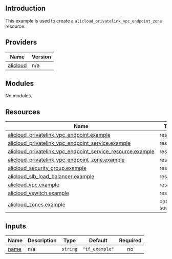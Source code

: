 <!-- BEGIN_TF_DOCS -->
## Introduction

This example is used to create a `alicloud_privatelink_vpc_endpoint_zone` resource.

## Providers

| Name | Version |
|------|---------|
| <a name="provider_alicloud"></a> [alicloud](#provider\_alicloud) | n/a |

## Modules

No modules.

## Resources

| Name | Type |
|------|------|
| [alicloud_privatelink_vpc_endpoint.example](https://registry.terraform.io/providers/aliyun/alicloud/latest/docs/resources/privatelink_vpc_endpoint) | resource |
| [alicloud_privatelink_vpc_endpoint_service.example](https://registry.terraform.io/providers/aliyun/alicloud/latest/docs/resources/privatelink_vpc_endpoint_service) | resource |
| [alicloud_privatelink_vpc_endpoint_service_resource.example](https://registry.terraform.io/providers/aliyun/alicloud/latest/docs/resources/privatelink_vpc_endpoint_service_resource) | resource |
| [alicloud_privatelink_vpc_endpoint_zone.example](https://registry.terraform.io/providers/aliyun/alicloud/latest/docs/resources/privatelink_vpc_endpoint_zone) | resource |
| [alicloud_security_group.example](https://registry.terraform.io/providers/aliyun/alicloud/latest/docs/resources/security_group) | resource |
| [alicloud_slb_load_balancer.example](https://registry.terraform.io/providers/aliyun/alicloud/latest/docs/resources/slb_load_balancer) | resource |
| [alicloud_vpc.example](https://registry.terraform.io/providers/aliyun/alicloud/latest/docs/resources/vpc) | resource |
| [alicloud_vswitch.example](https://registry.terraform.io/providers/aliyun/alicloud/latest/docs/resources/vswitch) | resource |
| [alicloud_zones.example](https://registry.terraform.io/providers/aliyun/alicloud/latest/docs/data-sources/zones) | data source |

## Inputs

| Name | Description | Type | Default | Required |
|------|-------------|------|---------|:--------:|
| <a name="input_name"></a> [name](#input\_name) | n/a | `string` | `"tf_example"` | no |
<!-- END_TF_DOCS -->    